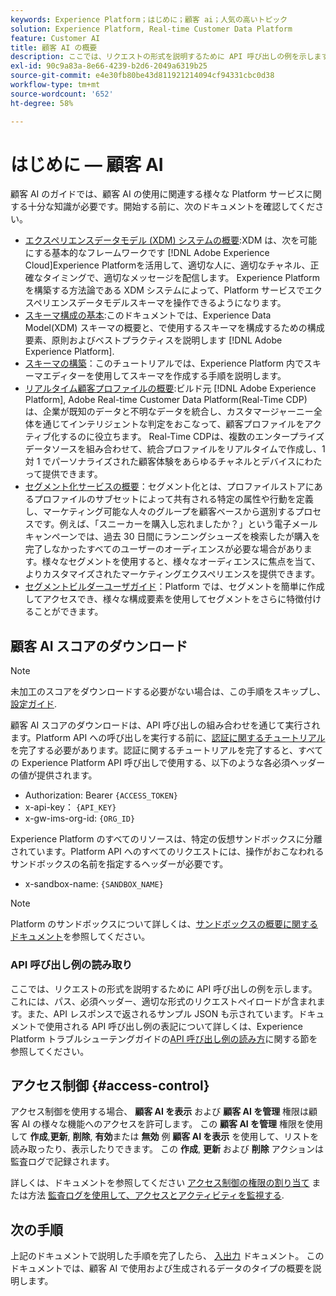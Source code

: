 ```yaml
---
keywords: Experience Platform；はじめに；顧客 ai；人気の高いトピック
solution: Experience Platform, Real-time Customer Data Platform
feature: Customer AI
title: 顧客 AI の概要
description: ここでは、リクエストの形式を説明するために API 呼び出しの例を示します。これには、パス、必須ヘッダー、適切な形式のリクエストペイロードが含まれます。
exl-id: 90c9a83a-8e66-4239-b2d6-2049a6319b25
source-git-commit: e4e30fb80be43d811921214094cf94331cbc0d38
workflow-type: tm+mt
source-wordcount: '652'
ht-degree: 58%

---
```


# はじめに — 顧客 AI

顧客 AI のガイドでは、顧客 AI の使用に関連する様々な Platform サービスに関する十分な知識が必要です。開始する前に、次のドキュメントを確認してください。

- [エクスペリエンスデータモデル (XDM) システムの概要](../../xdm/home.md):XDM は、次を可能にする基本的なフレームワークです [!DNL Adobe Experience Cloud]Experience Platformを活用して、適切な人に、適切なチャネル、正確なタイミングで、適切なメッセージを配信します。 Experience Platform を構築する方法論である XDM システムによって、Platform サービスでエクスペリエンスデータモデルスキーマを操作できるようになります。
- [スキーマ構成の基本](../../xdm/schema/composition.md):このドキュメントでは、Experience Data Model(XDM) スキーマの概要と、で使用するスキーマを構成するための構成要素、原則およびベストプラクティスを説明します [!DNL Adobe Experience Platform].
- [スキーマの構築](../../xdm/tutorials/create-schema-ui.md)：このチュートリアルでは、Experience Platform 内でスキーマエディターを使用してスキーマを作成する手順を説明します。
- [リアルタイム顧客プロファイルの概要](../../rtcdp/overview.md):ビルド元 [!DNL Adobe Experience Platform], Adobe Real-time Customer Data Platform(Real-Time CDP) は、企業が既知のデータと不明なデータを統合し、カスタマージャーニー全体を通じてインテリジェントな判定をおこなって、顧客プロファイルをアクティブ化するのに役立ちます。 Real-Time CDPは、複数のエンタープライズデータソースを組み合わせて、統合プロファイルをリアルタイムで作成し、1 対 1 でパーソナライズされた顧客体験をあらゆるチャネルとデバイスにわたって提供できます。
- [セグメント化サービスの概要](../../segmentation/home.md)：セグメント化とは、プロファイルストアにあるプロファイルのサブセットによって共有される特定の属性や行動を定義し、マーケティング可能な人々のグループを顧客ベースから選別するプロセスです。例えば、「スニーカーを購入し忘れましたか？」という電子メールキャンペーンでは、過去 30 日間にランニングシューズを検索したが購入を完了しなかったすべてのユーザーのオーディエンスが必要な場合があります。様々なセグメントを使用すると、様々なオーディエンスに焦点を当て、よりカスタマイズされたマーケティングエクスペリエンスを提供できます。
- [セグメントビルダーユーザガイド](../../segmentation/tutorials/create-a-segment.md)：Platform では、セグメントを簡単に作成してアクセスでき、様々な構成要素を使用してセグメントをさらに特徴付けることができます。

## 顧客 AI スコアのダウンロード

>[!NOTE]
>
>未加工のスコアをダウンロードする必要がない場合は、この手順をスキップし、 [設定ガイド](./user-guide/configure.md).

顧客 AI スコアのダウンロードは、API 呼び出しの組み合わせを通じて実行されます。Platform API への呼び出しを実行する前に、[認証に関するチュートリアル](https://experienceleague.adobe.com/docs/experience-platform/landing/platform-apis/api-authentication.html?lang=ja)を完了する必要があります。認証に関するチュートリアルを完了すると、すべての Experience Platform API 呼び出しで使用する、以下のような各必須ヘッダーの値が提供されます。

- Authorization: Bearer `{ACCESS_TOKEN}`
- x-api-key： `{API_KEY}`
- x-gw-ims-org-id: `{ORG_ID}`

Experience Platform のすべてのリソースは、特定の仮想サンドボックスに分離されています。Platform API へのすべてのリクエストには、操作がおこなわれるサンドボックスの名前を指定するヘッダーが必要です。

- x-sandbox-name: `{SANDBOX_NAME}`

>[!NOTE]
>
>Platform のサンドボックスについて詳しくは、[サンドボックスの概要に関するドキュメント](../../sandboxes/home.md)を参照してください。

### API 呼び出し例の読み取り

ここでは、リクエストの形式を説明するために API 呼び出しの例を示します。これには、パス、必須ヘッダー、適切な形式のリクエストペイロードが含まれます。また、API レスポンスで返されるサンプル JSON も示されています。ドキュメントで使用される API 呼び出し例の表記について詳しくは、Experience Platform トラブルシューテングガイドの[API 呼び出し例の読み方](../../landing/troubleshooting.md)に関する節を参照してください。

## アクセス制御 {#access-control}

アクセス制御を使用する場合、 **顧客 AI を表示** および **顧客 AI を管理** 権限は顧客 AI の様々な機能へのアクセスを許可します。 この **顧客 AI を管理** 権限を使用して **作成**,**更新**, **削除**, **有効**&#x200B;または **無効** 例 **顧客 AI を表示** を使用して、リストを読み取ったり、表示したりできます。 この **作成**, **更新** および **削除** アクションは監査ログで記録されます。

詳しくは、ドキュメントを参照してください [アクセス制御の権限の割り当て](../../../help/access-control/home.md) または方法 [監査ログを使用して、アクセスとアクティビティを監視する](../../../help/landing/governance-privacy-security/audit-logs/overview.md).

## 次の手順

上記のドキュメントで説明した手順を完了したら、 [入出力](./input-output.md) ドキュメント。 このドキュメントでは、顧客 AI で使用および生成されるデータのタイプの概要を説明します。
